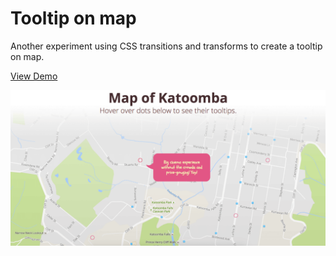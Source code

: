 # Tooltip on map

Another experiment using CSS transitions and transforms to create a tooltip on map.  

[View Demo](https://chinyi3005.github.io/100websites/14-tooltip-map)

![tooltips on map](./demo-map.png)
